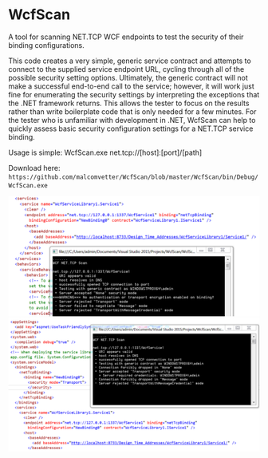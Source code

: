 # WcfScan
A tool for scanning NET.TCP WCF endpoints to test the security of their binding configurations.

This code creates a very simple, generic service contract and attempts to connect to the supplied service endpoint URL, cycling through all of the possible security setting options. Ultimately, the generic contract will not make a successful end-to-end call to the service; however, it will work just fine for enumerating the security settings by interpreting the exceptions that the .NET framework returns. This allows the tester to focus on the results rather than write boilerplate code that is only needed for a few minutes. For the tester who is unfamiliar with development in .NET, WcfScan can help to quickly assess basic security configuration settings for a NET.TCP service binding.

Usage is simple: WcfScan.exe net.tcp://[host]:[port]/[path]

Download here: `https://github.com/malcomvetter/WcfScan/blob/master/WcfScan/bin/Debug/WcfScan.exe`

![NET.TCP None Mode](/WcfScan-NoneMode.png?raw=true "Scanning a NET.TCP connection without authentication or transport encryption.")
![NET.TCP Transport Mode](/WcfScan-TransportMode.png?raw=true "Scanning an authenticated NET.TCP connection with transport encryption.")
